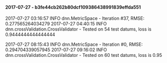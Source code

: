 #### 2017-07-27 - b3fe44cb262b80dcf109386438991839effda551

2017-07-27 03:16:57  INFO  dnn.MetricSpace - Iteration #37, RMSE: 0.277565264034279
2017-07-27 04:40:15  INFO  dnn.crossValidation.CrossValidator - Tested on 54 test datums, loss is 0.9444444444444444

2017-07-27 08:15:43  INFO  dnn.MetricSpace - Iteration #0, RMSE: 0.294704339057945
2017-07-27 09:16:02  INFO  dnn.crossValidation.CrossValidator - Tested on 60 test datums, loss is 0.95
